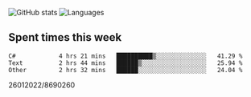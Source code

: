 ![GitHub stats](https://github-readme-stats.vercel.app/api?username=emipa606&theme=github_dark&show_icons=true) 
![Languages](https://github-readme-stats.vercel.app/api/top-langs/?username=emipa606&theme=github_dark&layout=compact)

## Spent times this week
<!--START_SECTION:waka-->

```text
C#            4 hrs 21 mins   ██████████▒░░░░░░░░░░░░░░   41.29 %
Text          2 hrs 44 mins   ██████▒░░░░░░░░░░░░░░░░░░   25.94 %
Other         2 hrs 32 mins   ██████░░░░░░░░░░░░░░░░░░░   24.04 %
```

<!--END_SECTION:waka-->


26012022/8690260
